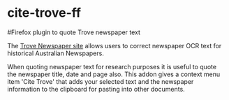 cite-trove-ff
=============

#Firefox plugin to quote Trove newspaper text

The [Trove Newspaper site](http://trove.nla.gov.au/newspaper?q=) allows users to correct
newspaper OCR text for historical Australian Newspapers.

When quoting newspaper text for research purposes it is useful to quote the newspaper
title, date and page also. This addon gives a context menu item 'Cite Trove' that adds
your selected text and the newspaper information to the clipboard for pasting into
other documents.

